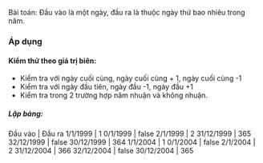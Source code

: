 Bài toán: Đầu vào là một ngày, đầu ra là thuộc ngày thứ bao nhiêu trong năm.

### Áp dụng

#### Kiểm thử theo giá trị biên:
- Kiểm tra với ngày cuối cùng, ngày cuối cùng + 1, ngày cuối cùng -1
- Kiểm tra với ngày đầu tiên, ngày đầu -1, ngày đầu +1
- Kiểm tra trong 2 trường hợp năm nhuận và không nhuận.

##### Lập bảng:

Đầu vào | Đầu ra
1/1/1999 | 1
0/1/1999 | false
2/1/1999 | 2
31/12/1999 | 365
32/12/1999 | false
30/12/1999 | 364
1/1/2004 | 1
0/1/2004 | false
2/1/2004 | 2
31/12/2004 | 366
32/12/2004 | false
30/12/2004 | 365


